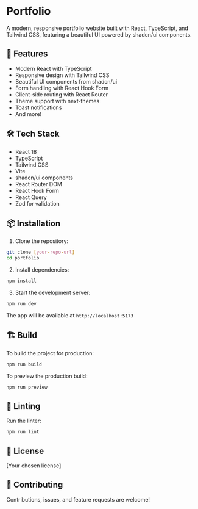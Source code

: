 # Portfolio

A modern, responsive portfolio website built with React, TypeScript, and Tailwind CSS, featuring a beautiful UI powered by shadcn/ui components.

## 🚀 Features

- Modern React with TypeScript
- Responsive design with Tailwind CSS
- Beautiful UI components from shadcn/ui
- Form handling with React Hook Form
- Client-side routing with React Router
- Theme support with next-themes
- Toast notifications
- And more!

## 🛠️ Tech Stack

- React 18
- TypeScript
- Tailwind CSS
- Vite
- shadcn/ui components
- React Router DOM
- React Hook Form
- React Query
- Zod for validation

## 📦 Installation

1. Clone the repository:
```bash
git clone [your-repo-url]
cd portfolio
```

2. Install dependencies:
```bash
npm install
```

3. Start the development server:
```bash
npm run dev
```

The app will be available at `http://localhost:5173`

## 🏗️ Build

To build the project for production:

```bash
npm run build
```

To preview the production build:

```bash
npm run preview
```

## 🧪 Linting

Run the linter:

```bash
npm run lint
```

## 📝 License

[Your chosen license]

## 🤝 Contributing

Contributions, issues, and feature requests are welcome! 